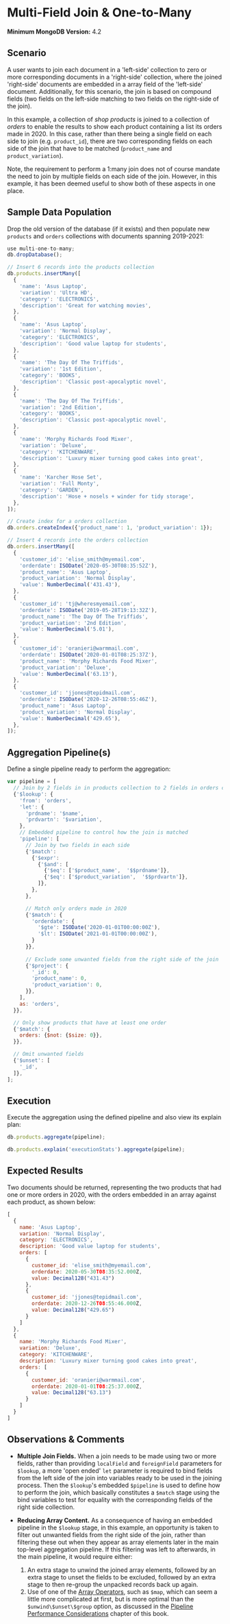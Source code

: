 # Multi-Field Join & One-to-Many

__Minimum MongoDB Version:__ 4.2


## Scenario

A user wants to join each document in a 'left-side' collection to zero or more corresponding documents in a 'right-side' collection, where the joined 'right-side' documents are embedded in a array field of the 'left-side' document. Additionally, for this scenario, the join is based on compound fields (two fields on the left-side matching to two fields on the right-side of the join).

In this example, a collection of _shop products_ is joined to a collection of _orders_ to enable the results to show each product containing a list its orders made in 2020. In this case, rather than there being a single field on each side to join (e.g. `product_id`), there are two corresponding fields on each side of the join that have to be matched (`product_name` and `product_variation`).

Note, the requirement to perform a 1:many join does not of course mandate the need to join by multiple fields on each side of the join. However, in this example, it has been deemed useful to show both of these aspects in one place.


## Sample Data Population

Drop the old version of the database (if it exists) and then populate new `products` and `orders` collections with documents spanning 2019-2021:

```javascript
use multi-one-to-many;
db.dropDatabase();

// Insert 6 records into the products collection
db.products.insertMany([
  {
    'name': 'Asus Laptop',
    'variation': 'Ultra HD',
    'category': 'ELECTRONICS',
    'description': 'Great for watching movies',
  },
  {
    'name': 'Asus Laptop',
    'variation': 'Normal Display',
    'category': 'ELECTRONICS',
    'description': 'Good value laptop for students',
  },
  {
    'name': 'The Day Of The Triffids',
    'variation': '1st Edition',
    'category': 'BOOKS',
    'description': 'Classic post-apocalyptic novel',
  },
  {
    'name': 'The Day Of The Triffids',
    'variation': '2nd Edition',
    'category': 'BOOKS',
    'description': 'Classic post-apocalyptic novel',
  },
  {
    'name': 'Morphy Richards Food Mixer',
    'variation': 'Deluxe',
    'category': 'KITCHENWARE',
    'description': 'Luxury mixer turning good cakes into great',
  },
  {
    'name': 'Karcher Hose Set',
    'variation': 'Full Monty',
    'category': 'GARDEN',
    'description': 'Hose + nosels + winder for tidy storage',
  },
]); 

// Create index for a orders collection
db.orders.createIndex({'product_name': 1, 'product_variation': 1});

// Insert 4 records into the orders collection
db.orders.insertMany([
  {
    'customer_id': 'elise_smith@myemail.com',
    'orderdate': ISODate('2020-05-30T08:35:52Z'),
    'product_name': 'Asus Laptop',
    'product_variation': 'Normal Display',
    'value': NumberDecimal('431.43'),
  },
  {
    'customer_id': 'tj@wheresmyemail.com',
    'orderdate': ISODate('2019-05-28T19:13:32Z'),
    'product_name': 'The Day Of The Triffids',
    'product_variation': '2nd Edition',
    'value': NumberDecimal('5.01'),
  },  
  {
    'customer_id': 'oranieri@warmmail.com',
    'orderdate': ISODate('2020-01-01T08:25:37Z'),
    'product_name': 'Morphy Richards Food Mixer',
    'product_variation': 'Deluxe',
    'value': NumberDecimal('63.13'),
  },
  {
    'customer_id': 'jjones@tepidmail.com',
    'orderdate': ISODate('2020-12-26T08:55:46Z'),
    'product_name': 'Asus Laptop',
    'product_variation': 'Normal Display',
    'value': NumberDecimal('429.65'),
  },
]);
```


## Aggregation Pipeline(s)

Define a single pipeline ready to perform the aggregation:

```javascript
var pipeline = [
  // Join by 2 fields in in products collection to 2 fields in orders collection
  {'$lookup': {
    'from': 'orders',
    'let': {
      'prdname': '$name',
      'prdvartn': '$variation',
    },
    // Embedded pipeline to control how the join is matched
    'pipeline': [
      // Join by two fields in each side
      {'$match':
        {'$expr':
          {'$and': [
            {'$eq': ['$product_name',  '$$prdname']},
            {'$eq': ['$product_variation',  '$$prdvartn']},            
          ]},
        },
      },

      // Match only orders made in 2020
      {'$match': {
        'orderdate': {
          '$gte': ISODate('2020-01-01T00:00:00Z'),
          '$lt': ISODate('2021-01-01T00:00:00Z'),
        }
      }},
      
      // Exclude some unwanted fields from the right side of the join
      {'$project': { 
        '_id': 0,
        'product_name': 0,
        'product_variation': 0,
      }},
    ],
    as: 'orders',
  }},

  // Only show products that have at least one order
  {'$match': {
    orders: {$not: {$size: 0}},
  }},

  // Omit unwanted fields
  {'$unset': [
    '_id',
  ]}, 
];
```

## Execution

Execute the aggregation using the defined pipeline and also view its explain plan:

```javascript
db.products.aggregate(pipeline);
```

```javascript
db.products.explain('executionStats').aggregate(pipeline);
```


## Expected Results

Two documents should be returned, representing the two products that had one or more orders in 2020, with the orders embedded in an array against each product, as shown below:

```javascript
[
  {
    name: 'Asus Laptop',
    variation: 'Normal Display',
    category: 'ELECTRONICS',
    description: 'Good value laptop for students',
    orders: [
      {
        customer_id: 'elise_smith@myemail.com',
        orderdate: 2020-05-30T08:35:52.000Z,
        value: Decimal128("431.43")
      },
      {
        customer_id: 'jjones@tepidmail.com',
        orderdate: 2020-12-26T08:55:46.000Z,
        value: Decimal128("429.65")
      }
    ]
  },
  {
    name: 'Morphy Richards Food Mixer',
    variation: 'Deluxe',
    category: 'KITCHENWARE',
    description: 'Luxury mixer turning good cakes into great',
    orders: [
      {
        customer_id: 'oranieri@warmmail.com',
        orderdate: 2020-01-01T08:25:37.000Z,
        value: Decimal128("63.13")
      }
    ]
  }
]
```


## Observations & Comments

 * __Multiple Join Fields.__ When a join needs to be made using two or more fields, rather than providing `localField` and `foreignField` parameters for `$lookup`, a more 'open ended' `let` parameter is required to bind fields from the left side of the join into variables ready to be used in the joining process. Then the `$lookup`'s embedded `$pipeline` is used to define how to perform the join, which basically constitutes a `$match` stage using the bind variables to test for equality with the corresponding fields of the right side collection.
 
 * __Reducing Array Content.__ As a consequence of having an embedded pipeline in the `$lookup` stage, in this example, an opportunity is taken to filter out unwanted fields from the right side of the join, rather than filtering these out when they appear as array elements later in the main top-level aggregation pipeline. If this filtering was left to afterwards, in the main pipeline, it would require either:
    1. An extra stage to unwind the joined array elements, followed by an extra stage to unset the fields to be excluded, followed by an extra stage to then re-group the unpacked records back up again.
    2. Use of one of the [Array Operators](https://docs.mongodb.com/manual/reference/operator/aggregation/#array-expression-operators), such as `$map`, which can seem a little more complicated at first, but is more optimal than the `$unwind\$unset\$group` option, as discussed in the [Pipeline Performance Considerations](../guides/performance.md) chapter of this book.

